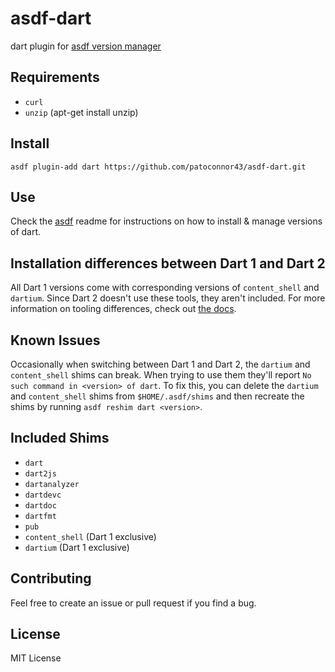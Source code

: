 # asdf-dart
dart plugin for [asdf version manager](https://github.com/asdf-vm/asdf)


## Requirements
- `curl`
- `unzip` (apt-get install unzip)


## Install

```
asdf plugin-add dart https://github.com/patoconnor43/asdf-dart.git
```

## Use

Check the [asdf](https://github.com/asdf-vm/asdf) readme for instructions on how to install & manage versions of dart.

## Installation differences between Dart 1 and Dart 2

All Dart 1 versions come with corresponding versions of `content_shell` and `dartium`. Since Dart 2 doesn't use these tools, they aren't included. For more information on tooling differences, check out [the docs](https://webdev.dartlang.org/dart-2).

## Known Issues

Occasionally when switching between Dart 1 and Dart 2, the `dartium` and `content_shell` shims can break. When trying to use them they'll report `No such command in <version> of dart`. To fix this, you can delete the `dartium` and `content_shell` shims from `$HOME/.asdf/shims` and then recreate the shims by running `asdf reshim dart <version>`.

## Included Shims

- `dart`
- `dart2js`
- `dartanalyzer`
- `dartdevc`
- `dartdoc`
- `dartfmt`
- `pub`
- `content_shell` (Dart 1 exclusive)
- `dartium` (Dart 1 exclusive)

## Contributing

Feel free to create an issue or pull request if you find a bug.

## License
MIT License
